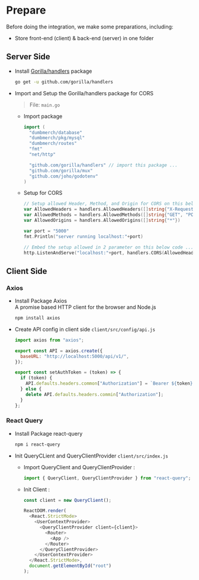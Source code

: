 # Prepare

Before doing the integration, we make some preparations, including:

- Store front-end (client) & back-end (server) in one folder

## Server Side

- Install [Gorilla/handlers](https://pkg.go.dev/github.com/gorilla/handlers) package

  ```bash
  go get -u github.com/gorilla/handlers
  ```

- Import and Setup the Gorilla/handlers package for CORS

  > File: `main.go`

  - Import package

    ```go
    import (
      "dumbmerch/database"
      "dumbmerch/pkg/mysql"
      "dumbmerch/routes"
      "fmt"
      "net/http"

      "github.com/gorilla/handlers" // import this package ...
      "github.com/gorilla/mux"
      "github.com/joho/godotenv"
    )
    ```

  - Setup for CORS

    ```go
    // Setup allowed Header, Method, and Origin for CORS on this below code ...
    var AllowedHeaders = handlers.AllowedHeaders([]string{"X-Requested-With", "Content-Type", "Authorization"})
    var AllowedMethods = handlers.AllowedMethods([]string{"GET", "POST", "PUT", "HEAD", "OPTIONS", "PATCH", "DELETE"})
    var AllowedOrigins = handlers.AllowedOrigins([]string{"*"})

    var port = "5000"
    fmt.Println("server running localhost:"+port)

    // Embed the setup allowed in 2 parameter on this below code ...
    http.ListenAndServe("localhost:"+port, handlers.CORS(AllowedHeaders, AllowedMethods, AllowedOrigins)(r))
    ```

## Client Side

### Axios

- Install Package Axios
  <br>
  A promise based HTTP client for the browser and Node.js

  ```javascript
  npm install axios
  ```

- Create API config in client side `client/src/config/api.js`

  ```javascript
  import axios from "axios";

  export const API = axios.create({
    baseURL: "http://localhost:5000/api/v1/",
  });

  export const setAuthToken = (token) => {
    if (token) {
      API.defaults.headers.common["Authorization"] = `Bearer ${token}`;
    } else {
      delete API.defaults.headers.commin["Authorization"];
    }
  };
  ```

### React Query

- Install Package react-query

  ```bash
  npm i react-query
  ```

- Init QueryCLient and QueryClientProvider `client/src/index.js`

  - Import QueryClient and QueryClientProvider :

    ```javascript
    import { QueryClient, QueryClientProvider } from "react-query";
    ```

  - Init Client :

    ```javascript
    const client = new QueryClient();

    ReactDOM.render(
      <React.StrictMode>
        <UserContextProvider>
          <QueryClientProvider client={client}>
            <Router>
              <App />
            </Router>
          </QueryClientProvider>
        </UserContextProvider>
      </React.StrictMode>,
      document.getElementById("root")
    );
    ```
